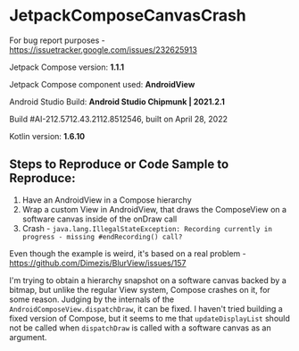 # JetpackComposeCanvasCrash
For bug report purposes - https://issuetracker.google.com/issues/232625913

Jetpack Compose version: **1.1.1**

Jetpack Compose component used: **AndroidView**

Android Studio Build: **Android Studio Chipmunk | 2021.2.1**

Build #AI-212.5712.43.2112.8512546, built on April 28, 2022

Kotlin version: **1.6.10**

## Steps to Reproduce or Code Sample to Reproduce:
1. Have an AndroidView in a Compose hierarchy
2. Wrap a custom View in AndroidView, that draws the ComposeView on a software canvas inside of the onDraw call
3. Crash -  `java.lang.IllegalStateException: Recording currently in progress - missing #endRecording() call?`

Even though the example is weird, it's based on a real problem - https://github.com/Dimezis/BlurView/issues/157

I'm trying to obtain a hierarchy snapshot on a software canvas backed by a bitmap, but unlike the regular View system, Compose crashes on it, for some reason.
Judging by the internals of the `AndroidComposeView.dispatchDraw`, it can be fixed.
I haven't tried building a fixed version of Compose, but it seems to me that `updateDisplayList` should not be called when `dispatchDraw` is called with a software canvas as an argument.
